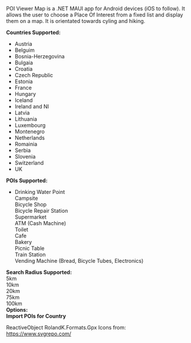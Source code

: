 POI Viewer Map is a .NET MAUI app for Android devices (iOS to follow). It allows the user to choose a Place Of Interest from a fixed list and display them on a map. 
It is orientated towards cyling and hiking.  

 **Countries Supported:**
* Austria  
* Belguim  
* Bosnia-Herzegovina  
* Bulgaia  
* Croatia  
* Czech Republic  
* Estonia  
* France  
* Hungary  
* Iceland  
* Ireland and NI  
* Latvia  
* Lithuania  
* Luxembourg  
* Montenegro  
* Netherlands  
* Romainia  
* Serbia  
* Slovenia  
* Switzerland  
* UK  

**POIs Supported:**   
* Drinking Water Point  
Campsite  
Bicycle Shop  
Bicycle Repair Station  
Supermarket  
ATM (Cash Machine)  
Toilet  
Cafe  
Bakery  
Picnic Table  
Train Station  
Vending Machine (Bread, Bicycle Tubes, Electronics)  

**Search Radius Supported:**  
5km  
10km  
20km  
75km  
100km  
**Options:**  
**Import POIs for Country** 

ReactiveObject
RolandK.Formats.Gpx
Icons from: https://www.svgrepo.com/
